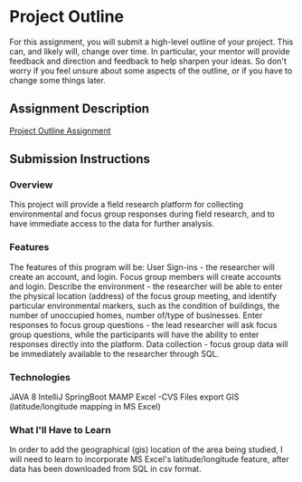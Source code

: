 # Project Outline
For this assignment, you will submit a high-level outline of your project. This can, and likely will, change over time. In particular, your mentor will provide feedback and direction and feedback to help sharpen your ideas. So don't worry if you feel unsure about some aspects of the outline, or if you have to change some things later.

## Assignment Description
[Project Outline Assignment](https://education.launchcode.org/liftoff/assignments/project-outline/)

## Submission Instructions

### Overview
This project will provide a field research platform for collecting environmental and focus group responses during field research, and to have immediate access to the data for further analysis.

### Features
The features of this program will be:
User Sign-ins - the researcher will create an account, and login.  Focus group members will create accounts and login.
Describe the environment - the researcher will be able to enter the physical location (address) of the focus group meeting, and identify particular environmental markers, such as the condition of buildings, the number of unoccupied homes, number of/type of businesses.
Enter responses to focus group questions - the lead researcher will ask focus group questions, while the participants will have the ability to enter responses directly into the platform.
Data collection - focus group data will be immediately available to the researcher through SQL.

### Technologies
JAVA 8
IntelliJ
SpringBoot
MAMP
Excel -CVS Files export
GIS (latitude/longitude mapping in MS Excel)

### What I'll Have to Learn
In order to add the geographical (gis) location of the area being studied, I will need to learn to incorporate MS Excel's latitude/longitude feature, after data has been downloaded from SQL in csv format.

